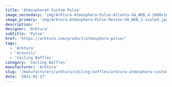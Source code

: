 ```yaml
---
title: 'Atmosphera® Custom Pulse'
image_secondary: 'img/Arktura-Atmosphera-Pulse-Atlanta-GA_WEB_4-1600x1078.jpg'
image_primary: 'img/Arktura-Atmosphera-Pulse-Reston-VA_WEB_1-scaled.jpg'
description: ''
designer: 'Arktura'
subtitle: 'Pulse'
href: 'https://arktura.com/product/atmosphera-pulse/'
tags:
  - 'Arktura'
  - 'Acoustic'
  - 'Ceiling Baffles'
category: 'Ceiling Baffles'
manufacturer: 'Arktura'
slug: '/manufacturers/arktura/ceiling-baffles/arktura-atmosphera-custom-pulse'
date: '2021-02-17'
---
```

